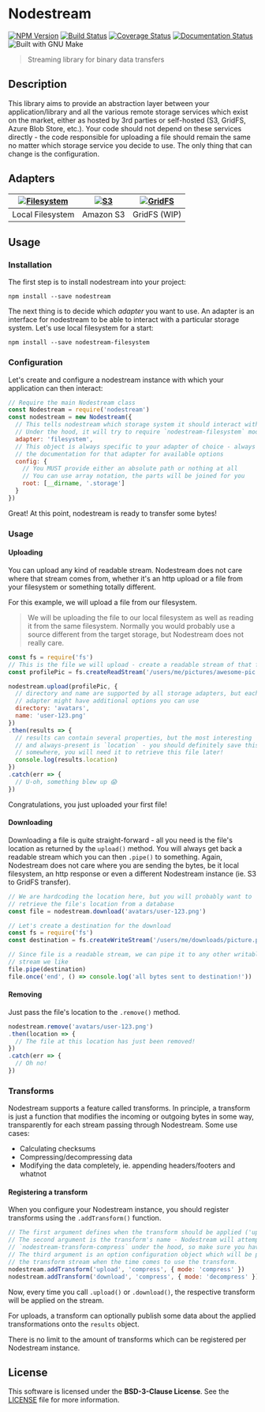 [npm-badge]: https://badge.fury.io/js/nodestream.svg
[npm-url]: https://npmjs.org/package/nodestream
[travis-badge]: https://travis-ci.org/nodestream/nodestream.svg
[travis-url]: https://travis-ci.org/nodestream/nodestream
[coveralls-badge]: https://img.shields.io/coveralls/nodestream/nodestream.svg
[coveralls-url]: https://coveralls.io/r/nodestream/nodestream
[inch-badge]: http://inch-ci.org/github/nodestream/nodestream.svg
[inch-url]: http://inch-ci.org/github/nodestream/nodestream
[make-badge]: https://img.shields.io/badge/built%20with-GNU%20Make-brightgreen.svg
[ns-fs]: https://github.com/nodestream/nodestream-filesystem
[fs-icon]: https://cloud.githubusercontent.com/assets/3058150/13901081/d81b824c-ee17-11e5-8fbe-40eff40646f7.png
[ns-s3]: https://github.com/nodestream/nodestream-s3
[s3-icon]: https://cloud.githubusercontent.com/assets/3058150/13901098/80692616-ee18-11e5-98c1-91c35b936c51.png
[ns-gridfs]: https://github.com/nodestream/nodestream-gridfs
[gridfs-icon]: https://cloud.githubusercontent.com/assets/3058150/13901696/59652146-ee2c-11e5-8c7e-3cba5ba9854c.png

# Nodestream

[![NPM Version][npm-badge]][npm-url]
[![Build Status][travis-badge]][travis-url]
[![Coverage Status][coveralls-badge]][coveralls-url]
[![Documentation Status][inch-badge]][inch-url]
![Built with GNU Make][make-badge]

> Streaming library for binary data transfers

## Description

This library aims to provide an abstraction layer between your application/library and all the various remote storage services which exist on the market, either as hosted by 3rd parties or self-hosted (S3, GridFS, Azure Blob Store, etc.). Your code should not depend on these services directly - the code responsible for uploading a file should remain the same no matter which storage service you decide to use. The only thing that can change is the configuration.

## Adapters

| [![Filesystem][fs-icon]][ns-fs] | [![S3][s3-icon]][ns-s3] | [![GridFS][gridfs-icon]][ns-gridfs] |
|---------------------------------|-------------------------|-------------------------------------|
| Local Filesystem                | Amazon S3               | GridFS (WIP)                        |

## Usage

### Installation

The first step is to install nodestream into your project:

`npm install --save nodestream`

The next thing is to decide which *adapter* you want to use. An adapter is an interface for nodestream to be able to interact with a particular storage system. Let's use local filesystem for a start:

`npm install --save nodestream-filesystem`

### Configuration

Let's create and configure a nodestream instance with which your application can then interact:

```js
// Require the main Nodestream class
const Nodestream = require('nodestream')
const nodestream = new Nodestream({
  // This tells nodestream which storage system it should interact with
  // Under the hood, it will try to require `nodestream-filesystem` module
  adapter: 'filesystem',
  // This object is always specific to your adapter of choice - always check
  // the documentation for that adapter for available options
  config: {
    // You MUST provide either an absolute path or nothing at all
    // You can use array notation, the parts will be joined for you
    root: [__dirname, '.storage']
  }
})

```

Great! At this point, nodestream is ready to transfer some bytes!

### Usage

#### Uploading

You can upload any kind of readable stream. Nodestream does not care where that stream comes from, whether it's an http upload or a file from your filesystem or something totally different.

For this example, we will upload a file from our filesystem.

> We will be uploading the file to our local filesystem as well as reading it from the same filesystem. Normally you would probably use a source different from the target storage, but Nodestream does not really care.

```js
const fs = require('fs')
// This is the file we will upload - create a readable stream of that file
const profilePic = fs.createReadStream('/users/me/pictures/awesome-pic.png')

nodestream.upload(profilePic, {
  // directory and name are supported by all storage adapters, but each
  // adapter might have additional options you can use
  directory: 'avatars',
  name: 'user-123.png'
})
.then(results => {
  // results can contain several properties, but the most interesting
  // and always-present is `location` - you should definitely save this
  // somewhere, you will need it to retrieve this file later!
  console.log(results.location)
})
.catch(err => {
  // U-oh, something blew up 😱
})
```

Congratulations, you just uploaded your first file!

#### Downloading

Downloading a file is quite straight-forward - all you need is the file's location as returned by the `upload()` method. You will always get back a readable stream which you can then `.pipe()` to something. Again, Nodestream does not care where you are sending the bytes, be it local filesystem, an http response or even a different Nodestream instance (ie. S3 to GridFS transfer).

```js
// We are hardcoding the location here, but you will probably want to
// retrieve the file's location from a database
const file = nodestream.download('avatars/user-123.png')

// Let's create a destination for the download
const fs = require('fs')
const destination = fs.createWriteStream('/users/me/downloads/picture.png')

// Since file is a readable stream, we can pipe it to any other writable
// stream we like
file.pipe(destination)
file.once('end', () => console.log('all bytes sent to destination!'))
```

#### Removing

Just pass the file's location to the `.remove()` method.

```js
nodestream.remove('avatars/user-123.png')
.then(location => {
  // The file at this location has just been removed!
})
.catch(err => {
  // Oh no!
})
```

### Transforms

Nodestream supports a feature called transforms. In principle, a transform is just a function that modifies the incoming or outgoing bytes in some way, transparently for each stream passing through Nodestream. Some use cases:

- Calculating checksums
- Compressing/decompressing data
- Modifying the data completely, ie. appending headers/footers and whatnot

#### Registering a transform

When you configure your Nodestream instance, you should register transforms using the `.addTransform()` function.

```js
// The first argument defines when the transform should be applied ('upload', 'download')
// The second argument is the transform's name - Nodestream will attempt to require
// `nodestream-transform-compress` under the hood, so make sure you have it installed!
// The third argument is an option configuration object which will be passed as-is to
// the transform stream when the time comes to use the transform.
nodestream.addTransform('upload', 'compress', { mode: 'compress' })
nodestream.addTransform('download', 'compress', { mode: 'decompress' })
```

Now, every time you call `.upload()` or `.download()`, the respective transform will be applied on the stream.

For uploads, a transform can optionally publish some data about the applied transformations onto the `results` object.

There is no limit to the amount of transforms which can be registered per Nodestream instance.

## License

This software is licensed under the **BSD-3-Clause License**. See the [LICENSE](LICENSE) file for more information.

